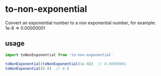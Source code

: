 # to-non-exponential

Convert an exponential number to a non exponential number, for example: 1e-8 => 0.00000001

## usage

```typescript
import toNonExponential from 'to-non-exponential'

toNonExponential(toNonExponential(1e-8))  // 0.00000001
toNonExponential(8.8)  // 8.8
```
